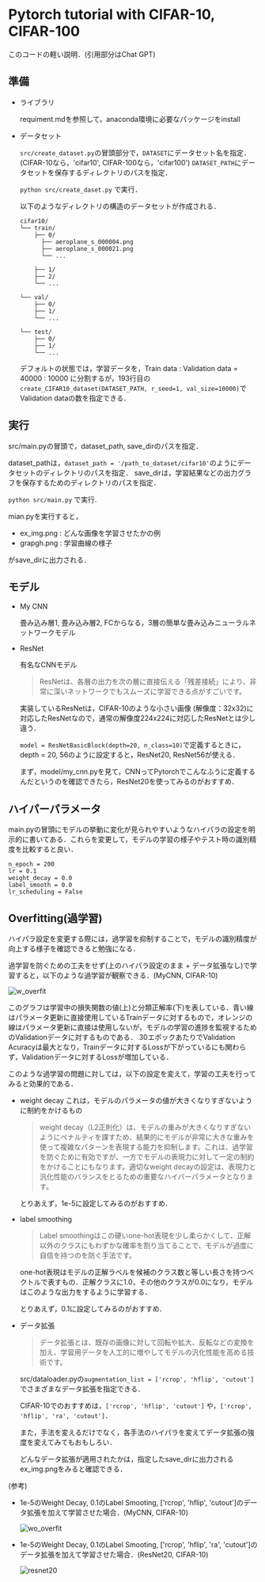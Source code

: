 # Pytorch tutorial with CIFAR-10, CIFAR-100
このコードの軽い説明．(引用部分はChat GPT)


## 準備
- ライブラリ
  
  requiment.mdを参照して，anaconda環境に必要なパッケージをinstall

- データセット
  
  `src/create_dataset.py`の冒頭部分で，`DATASET`にデータセット名を指定．(CIFAR-10なら，'cifar10', CIFAR-100なら，'cifar100')
  `DATASET_PATH`にデータセットを保存するディレクトリのパスを指定．

  `python src/create_daset.py` で実行．
  
  以下のようなディレクトリの構造のデータセットが作成される．
    
    ```
    cifar10/
    └── train/
        ├── 0/
          ├── aeroplane_s_000004.png
          ├── aeroplane_s_000021.png
          └── ...
    
        ├── 1/
        ├── 2/
        └── ...
    
    └── val/
        ├── 0/   
        ├── 1/
        └── ...
    
    └── test/
        ├── 0/   
        ├── 1/
        └── ...
    ```

    デフォルトの状態では，学習データを，Train data : Validation data = 40000 : 10000 に分割するが，193行目の`create_CIFAR10_dataset(DATASET_PATH, r_seed=1, val_size=10000)`でValidation dataの数を指定できる．


## 実行
src/main.pyの冒頭で，dataset_path, save_dirのパスを指定．

dataset_pathは，`dataset_path = '/path_to_dataset/cifar10'`のようにデータセットのディレクトリのパスを指定．
save_dirは，学習結果などの出力グラフを保存するためのディレクトリのパスを指定．

`python src/main.py` で実行.

mian.pyを実行すると，
- ex_img.png : どんな画像を学習させたかの例
- grapgh.png : 学習曲線の様子
  
がsave_dirに出力される．

## モデル
- My CNN
  
  畳み込み層1, 畳み込み層2, FCからなる，3層の簡単な畳み込みニューラルネットワークモデル

- ResNet
  
  有名なCNNモデル
  > ResNetは、各層の出力を次の層に直接伝える「残差接続」により、非常に深いネットワークでもスムーズに学習できる点がすごいです。
  
  実装しているResNetは，CIFAR-10のような小さい画像 (解像度：32x32)に対応したResNetなので，通常の解像度224x224に対応したResNetとは少し違う．

  `model = ResNetBasicBlock(depth=20, n_class=10)`で定義するときに，depth = 20, 56のように設定すると，ResNet20, ResNet56が使える．

  まず，model/my_cnn.pyを見て，CNNってPytorchでこんなふうに定義するんだというのを確認できたら，ResNet20を使ってみるのがおすすめ．


## ハイパーパラメータ

main.pyの冒頭にモデルの挙動に変化が見られやすいようなハイパラの設定を明示的に書いてある．これらを変更して，モデルの学習の様子やテスト時の識別精度を比較すると良い．

```
n_epoch = 200
lr = 0.1
weight_decay = 0.0
label_smooth = 0.0
lr_scheduling = False
```


## Overfitting(過学習)
ハイパラ設定を変更する際には，過学習を抑制することで，モデルの識別精度が向上する様子を確認できると勉強になる．

過学習を防ぐための工夫をせず(上のハイパラ設定のまま + データ拡張なし)で学習すると，以下のような過学習が観察できる．(MyCNN, CIFAR-10)

![w_overfit](https://github.com/user-attachments/assets/0ecc47a0-5fc2-4c2b-a519-391f943cce1f)


このグラフは学習中の損失関数の値(上)と分類正解率(下)を表している．青い線はパラメータ更新に直接使用しているTrainデータに対するもので，オレンジの線はパラメータ更新に直接は使用しないが，モデルの学習の進捗を監視するためのValidationデータに対するものである．
30エポックあたりでValidation Acuracyは最大となり，Trainデータに対するLossが下がっているにも関わらず，Validationデータに対するLossが増加している．


このような過学習の問題に対しては，以下の設定を変えて，学習の工夫を行ってみると効果的である．

- weight decay 
  これは，モデルのパラメータの値が大きくなりすぎないように制約をかけるもの
  
  > weight decay（L2正則化）は、モデルの重みが大きくなりすぎないようにペナルティを課すため、結果的にモデルが非常に大きな重みを使って複雑なパターンを表現する能力を抑制します。これは、過学習を防ぐために有効ですが、一方でモデルの表現力に対して一定の制約をかけることにもなります。適切なweight decayの設定は、表現力と汎化性能のバランスをとるための重要なハイパーパラメータとなります。

  とりあえず，1e-5に設定してみるのがおすすめ．
  
- label smoothing
  > Label smoothingはこの硬いone-hot表現を少し柔らかくして、正解以外のクラスにもわずかな確率を割り当てることで、モデルが過度に自信を持つのを防ぐ手法です。
  
  one-hot表現はモデルの正解ラベルを候補のクラス数と等しい長さを持つベクトルで表すもの．正解クラスに1.0，その他のクラスが0.0になり，モデルはこのような出力をするように学習する．

  とりあえず，0.1に設定してみるのがおすすめ．

- データ拡張
  > データ拡張とは、既存の画像に対して回転や拡大、反転などの変換を加え、学習用データを人工的に増やしてモデルの汎化性能を高める技術です。
  
  src/dataloader.pyの`augmentation_list = ['rcrop', 'hflip', 'cutout']`でさまざまなデータ拡張を指定できる．
  
  CIFAR-10でのおすすめは，`['rcrop', 'hflip', 'cutout']` や，`['rcrop', 'hflip', 'ra', 'cutout']`．

  また，手法を変えるだけでなく，各手法のハイパラを変えてデータ拡張の強度を変えてみてもおもしろい．

  どんなデータ拡張が適用されたかは，指定したsave_dirに出力されるex_img.pngをみると確認できる．



(参考) 

- 1e-5のWeight Decay, 0.1のLabel Smooting, ['rcrop', 'hflip', 'cutout']のデータ拡張を加えて学習させた場合．(MyCNN, CIFAR-10)

  ![wo_overfit](https://github.com/user-attachments/assets/0d985c44-21f9-43b0-99d1-fcda0aa0bbc8)

- 1e-5のWeight Decay, 0.1のLabel Smooting, ['rcrop', 'hflip', 'ra', 'cutout']のデータ拡張を加えて学習させた場合．(ResNet20, CIFAR-10)

  ![resnet20](https://github.com/user-attachments/assets/0a9ff7a8-1147-4d2d-b835-e54529b62987)





